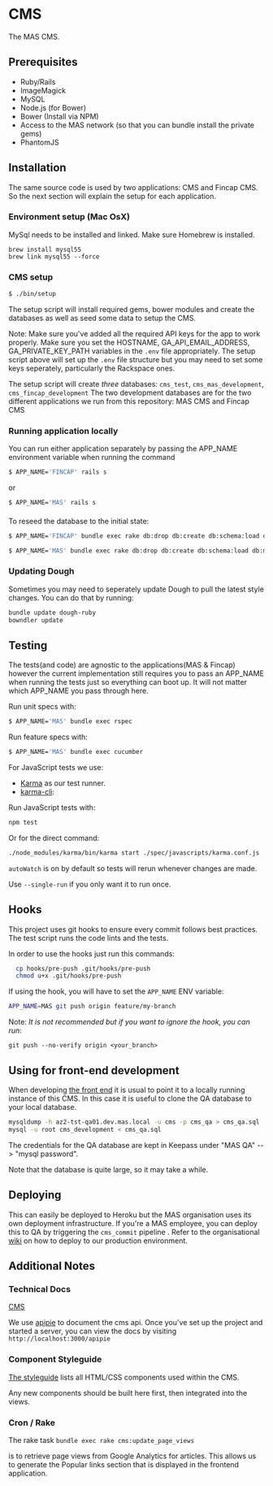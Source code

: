 # CMS

The MAS CMS.

## Prerequisites

- Ruby/Rails
- ImageMagick
- MySQL
- Node.js (for Bower)
- Bower (Install via NPM)
- Access to the MAS network (so that you can bundle install the private gems)
- PhantomJS

## Installation

The same source code is used by two applications: CMS and Fincap CMS.
So the next section will explain the setup for each application.

### Environment setup (Mac OsX)

MySql needs to be installed and linked.
Make sure Homebrew is installed.

```
brew install mysql55
brew link mysql55 --force
```

### CMS setup

```sh
$ ./bin/setup
```

The setup script will install required gems, bower modules and create the databases as well as seed some data to setup the CMS.

Note: Make sure you've added all the required API keys for the app to work properly. Make sure you set the HOSTNAME, GA_API_EMAIL_ADDRESS, GA_PRIVATE_KEY_PATH variables in the `.env` file appropriately. The setup script above will set up the `.env` file  structure but you may need to set some keys seperately, particularly the Rackspace ones.

The setup script will create *three* databases: `cms_test`, `cms_mas_development`, `cms_fincap_development`
The two development databases are for the two different applications we run from this repository: MAS CMS and Fincap CMS

### Running application locally

You can run either application separately by passing the APP_NAME environment variable when running the command
```sh
$ APP_NAME='FINCAP' rails s
```
or
```sh
$ APP_NAME='MAS' rails s
```

####

To reseed the database to the initial state:
```sh
$ APP_NAME='FINCAP' bundle exec rake db:drop db:create db:schema:load db:migrate db:seed:fincap
```

```sh
$ APP_NAME='MAS' bundle exec rake db:drop db:create db:schema:load db:migrate db:seed:cms
```

### Updating Dough

Sometimes you may need to seperately update Dough to pull the latest style changes. You can do that by running:

```sh
bundle update dough-ruby
bowndler update
```

## Testing

The tests(and code) are agnostic to the applications(MAS & Fincap) however the current implementation
still requires you to pass an APP_NAME when running the tests just so everything can boot up.
It will not matter which APP_NAME you pass through here.

Run unit specs with:

```sh
$ APP_NAME='MAS' bundle exec rspec
```

Run feature specs with:

```sh
$ APP_NAME='MAS' bundle exec cucumber
```

For JavaScript tests we use:

- [Karma](http://karma-runner.github.io) as our test runner.
- [karma-cli](https://www.npmjs.org/package/karma-cli):

Run JavaScript tests with:

```sh
npm test
```

Or for the direct command:

```sh
./node_modules/karma/bin/karma start ./spec/javascripts/karma.conf.js
```

`autoWatch` is on by default so tests will rerun whenever changes are made.

Use `--single-run` if you only want it to run once.

## Hooks

This project uses git hooks to ensure every commit follows best practices.
The test script runs the code lints and the tests.

In order to use the hooks just run this commands:

```sh
  cp hooks/pre-push .git/hooks/pre-push
  chmod u+x .git/hooks/pre-push
```

If using the hook, you will have to set the `APP_NAME` ENV variable:
```sh
APP_NAME=MAS git push origin feature/my-branch
```

Note: *It is not recommended but if you want to ignore the hook, you can run*:

```
git push --no-verify origin <your_branch>
```

## Using for front-end development

When developing [the front end](https://github.com/moneyadviceservice/frontend) it is usual to point it to a locally running instance of this CMS. In this case it is useful to clone the QA database to your local database.

```sh
mysqldump -h az2-tst-qa01.dev.mas.local -u cms -p cms_qa > cms_qa.sql
mysql -u root cms_development < cms_qa.sql

```

The credentials for the QA database are kept in Keepass under "MAS QA" --> "mysql password".

Note that the database is quite large, so it may take a while.

## Deploying

This can easily be deployed to Heroku but the MAS organisation uses its own deployment infrastructure. If you're a MAS employee, you can deploy this to QA by triggering the `cms_commit` pipeline . Refer to the organisational [wiki](https://moneyadviceserviceuk.atlassian.net/wiki/display/TEAMB/Contento+CMS) on how to deploy to our production environment.

## Additional Notes

### Technical Docs
[CMS](https://github.com/moneyadviceservice/technical-docs/tree/master/cms)

We use [apipie](https://github.com/Apipie/apipie-rails) to document the cms api. Once you've set up the project and started a server, you can view the docs by visiting `http://localhost:3000/apipie`

### Component Styleguide

[The styleguide](http://0.0.0.0:3000/styleguide) lists all HTML/CSS components used within the CMS.

Any new components should be built here first, then integrated into the views.

### Cron / Rake

The rake task
```bundle exec rake cms:update_page_views```

is to retrieve page views from Google Analytics for articles.
This allows us to generate the Popular links section that is displayed in the frontend application.
